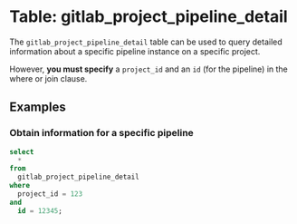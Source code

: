 # Table: gitlab_project_pipeline_detail

The `gitlab_project_pipeline_detail` table can be used to query detailed information about a specific pipeline instance on a specific project.

However, **you must specify** a `project_id` and an `id` (for the pipeline) in the where or join clause.

## Examples

### Obtain information for a specific pipeline

```sql
select
  *
from
  gitlab_project_pipeline_detail
where
  project_id = 123
and
  id = 12345;
```

